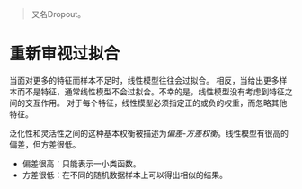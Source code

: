 > 又名Dropout。

# 重新审视过拟合
当面对更多的特征而样本不足时，线性模型往往会过拟合。 相反，当给出更多样本而不是特征，通常线性模型不会过拟合。不幸的是，线性模型没有考虑到特征之间的交互作用。 对于每个特征，线性模型必须指定正的或负的权重，而忽略其他特征。

泛化性和灵活性之间的这种基本权衡被描述为*偏差-方差权衡*。线性模型有很高的偏差，但方差很低。
- 偏差很高：只能表示一小类函数。
- 方差很低：在不同的随机数据样本上可以得出相似的结果。

